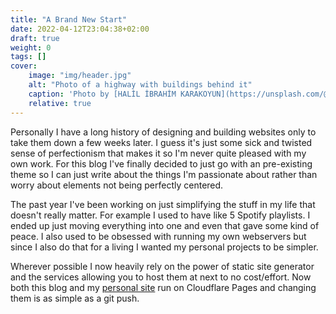 ```yaml
---
title: "A Brand New Start"
date: 2022-04-12T23:04:38+02:00
draft: true
weight: 0
tags: []
cover:
    image: "img/header.jpg"
    alt: "Photo of a highway with buildings behind it"
    caption: 'Photo by [HALİL İBRAHİM KARAKOYUN](https://unsplash.com/@karakoyun?utm_source=unsplash&utm_medium=referral&utm_content=creditCopyText) on [Unsplash](https://unsplash.com/?utm_source=unsplash&utm_medium=referral&utm_content=creditCopyText)'
    relative: true
---
```


Personally I have a long history of designing and building websites only to take them down a few weeks later.
I guess it's just some sick and twisted sense of perfectionism that makes it so I'm never quite pleased with my own work.
For this blog I've finally decided to just go with an pre-existing theme
so I can just write about the things I'm passionate about rather than worry about elements not being perfectly centered.

The past year I've been working on just simplifying the stuff in my life that doesn't really matter.
For example I used to have like 5 Spotify playlists. I ended up just moving everything into one and even that gave some kind of peace.
I also used to be obsessed with running my own webservers but since I also do that for a living I wanted my personal projects to be simpler.

Wherever possible I now heavily rely on the power of static site generator and the services allowing you to host them at next to no cost/effort.
Now both this blog and my [personal site](https://dylanmaassen.nl) run on Cloudflare Pages and changing them is as simple as a git push.



